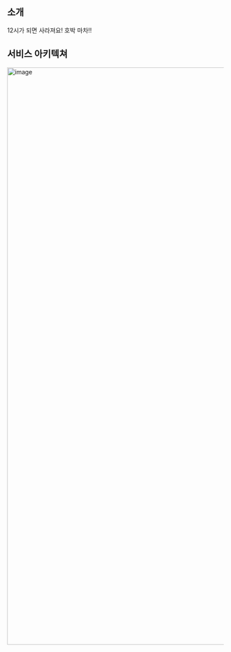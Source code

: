 ## 소개
12시가 되면 사라져요! 호박 마차!!
## 서비스 아키텍쳐
<img width="1343" alt="image" src="https://github.com/PumpkinCoach/.github/assets/58386334/8bfb45b5-8418-4122-bcb4-731dbf8130f5">
